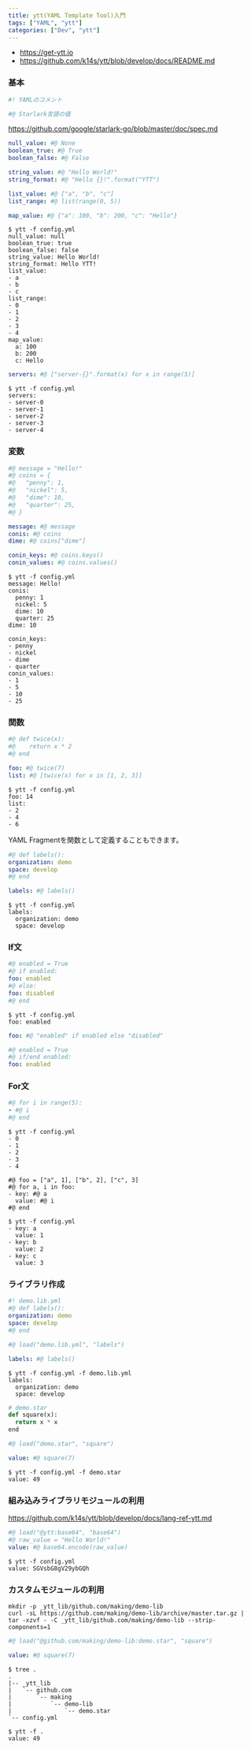 ```yaml
---
title: ytt(YAML Template Tool)入門
tags: ["YAML", "ytt"]
categories: ["Dev", "ytt"]
---
```


* https://get-ytt.io
* https://github.com/k14s/ytt/blob/develop/docs/README.md


### 基本

```yaml
#! YAMLのコメント

#@ Starlark言語の値
```

https://github.com/google/starlark-go/blob/master/doc/spec.md


```yaml
null_value: #@ None
boolean_true: #@ True
boolean_false: #@ False

string_value: #@ "Hello World!"
string_format: #@ "Hello {}!".format("YTT")

list_value: #@ ["a", "b", "c"]
list_range: #@ list(range(0, 5))

map_value: #@ {"a": 100, "b": 200, "c": "Hello"}
```

```
$ ytt -f config.yml
null_value: null
boolean_true: true
boolean_false: false
string_value: Hello World!
string_format: Hello YTT!
list_value:
- a
- b
- c
list_range:
- 0
- 1
- 2
- 3
- 4
map_value:
  a: 100
  b: 200
  c: Hello
```

```yaml
servers: #@ ["server-{}".format(x) for x in range(5)]
```

```
$ ytt -f config.yml
servers:
- server-0
- server-1
- server-2
- server-3
- server-4
```

### 変数

```yaml
#@ message = "Hello!"
#@ coins = {
#@   "penny": 1,
#@   "nickel": 5,
#@   "dime": 10,
#@   "quarter": 25,
#@ }

message: #@ message
conis: #@ coins
dime: #@ coins["dime"]

conin_keys: #@ coins.keys()
conin_values: #@ coins.values()
```

```
$ ytt -f config.yml
message: Hello!
conis:
  penny: 1
  nickel: 5
  dime: 10
  quarter: 25
dime: 10

conin_keys:
- penny
- nickel
- dime
- quarter
conin_values:
- 1
- 5
- 10
- 25
```
### 関数

```yaml
#@ def twice(x):
#@    return x * 2
#@ end

foo: #@ twice(7)
list: #@ [twice(x) for x in [1, 2, 3]]
```

```
$ ytt -f config.yml
foo: 14
list:
- 2
- 4
- 6
```

YAML Fragmentを関数として定義することもできます。

```yaml
#@ def labels():
organization: demo
space: develop
#@ end

labels: #@ labels()
```

```
$ ytt -f config.yml
labels:
  organization: demo
  space: develop
```

### If文


```yaml
#@ enabled = True
#@ if enabled:
foo: enabled
#@ else:
foo: disabled
#@ end
```

```
$ ytt -f config.yml
foo: enabled
```

```yaml
foo: #@ "enabled" if enabled else "disabled" 
```


```yaml
#@ enabled = True
#@ if/end enabled:
foo: enabled
```

### For文

```yaml
#@ for i in range(5):
- #@ i
#@ end
```

```
$ ytt -f config.yml
- 0
- 1
- 2
- 3
- 4
```

```
#@ foo = ["a", 1], ["b", 2], ["c", 3]
#@ for a, i in foo:
- key: #@ a
  value: #@ i
#@ end
```

```
$ ytt -f config.yml
- key: a
  value: 1
- key: b
  value: 2
- key: c
  value: 3
```
### ライブラリ作成

```yaml
#! demo.lib.yml
#@ def labels():
organization: demo
space: develop
#@ end
```


```yaml
#@ load("demo.lib.yml", "labels")

labels: #@ labels()
```

```
$ ytt -f config.yml -f demo.lib.yml
labels:
  organization: demo
  space: develop
```

```python
# demo.star
def square(x):
  return x * x
end
```

```yaml
#@ load("demo.star", "square")

value: #@ square(7)
```

```
$ ytt -f config.yml -f demo.star   
value: 49
```

### 組み込みライブラリモジュールの利用

https://github.com/k14s/ytt/blob/develop/docs/lang-ref-ytt.md

```yaml
#@ load("@ytt:base64", "base64")
#@ raw_value = "Hello World!"
value: #@ base64.encode(raw_value)
```

```
$ ytt -f config.yml
value: SGVsbG8gV29ybGQh
```

### カスタムモジュールの利用

```
mkdir -p _ytt_lib/github.com/making/demo-lib
curl -sL https://github.com/making/demo-lib/archive/master.tar.gz | tar -xzvf - -C _ytt_lib/github.com/making/demo-lib --strip-components=1
```

```yaml
#@ load("@github.com/making/demo-lib:demo.star", "square")

value: #@ square(7)
```

```
$ tree .
.
|-- _ytt_lib
|   `-- github.com
|       `-- making
|           `-- demo-lib
|               `-- demo.star
`-- config.yml
```

```
$ ytt -f .
value: 49
```